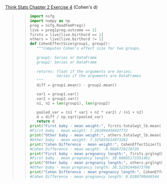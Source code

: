 [Think Stats Chapter 2 Exercise 4](http://greenteapress.com/thinkstats2/html/thinkstats2003.html#toc24) (Cohen's d)

>>```python  
>> import nsfg  
>>import numpy as np  
>>preg = nsfg.ReadFemPreg()  
>>live = preg[preg.outcome == 1]  
>>firsts = live[live.birthord == 1]  
>>others = live[live.birthord != 1]  
>>def CohenEffectSize(group1, group2):  
>>    """Computes Cohen's effect size for two groups.  
>>    
>>    group1: Series or DataFrame  
>>    group2: Series or DataFrame  
>>    
>>    returns: float if the arguments are Series;  
>>             Series if the arguments are DataFrames  
>>    """
>>    diff = group1.mean() - group2.mean()  
>>
>>    var1 = group1.var()  
>>    var2 = group2.var()  
>>    n1, n2 = len(group1), len(group2)  
>>
>>    pooled_var = (n1 * var1 + n2 * var2) / (n1 + n2)  
>>    d = diff / np.sqrt(pooled_var)  
>>    return d  
>>print("First baby - mean weight:", firsts.totalwgt_lb.mean())  
>>#First baby - mean weight: 7.201094430437772
>>print("Other baby - mean weight:", others.totalwgt_lb.mean())  
>>#Other baby - mean weight: 7.325855614973262  
>>print("Cohen Difference - mean weight:", CohenEffectSize(firsts.totalwgt_lb, others.totalwgt_lb))  
>>#Cohen Difference - mean weight: -0.0886729270726  
>>print("First baby - mean pregnancy length:", firsts.prglngth.mean())  
>>#First baby - mean pregnancy length: 38.60095173351461  
>>print("Other baby - mean pregnancy length:", others.prglngth.mean())  
>>#Other baby - mean pregnancy length: 38.52291446673706  
>>print("Cohen Difference - mean pregnancy length:", CohenEffectSize(firsts.prglngth, others.prglngth))  
>>#Cohen Difference - mean pregnancy length: 0.0288790446544  

